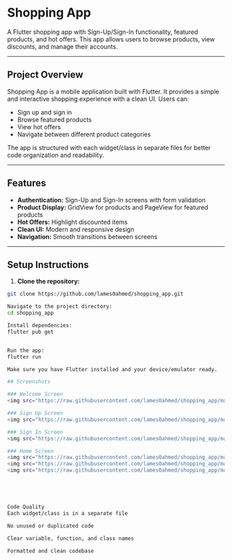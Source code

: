 # Shopping App

A Flutter shopping app with Sign-Up/Sign-In functionality, featured products, and hot offers. This app allows users to browse products, view discounts, and manage their accounts.

---

## Project Overview

Shopping App is a mobile application built with Flutter. It provides a simple and interactive shopping experience with a clean UI. Users can:

- Sign up and sign in
- Browse featured products
- View hot offers
- Navigate between different product categories

The app is structured with each widget/class in separate files for better code organization and readability.

---

## Features

- **Authentication:** Sign-Up and Sign-In screens with form validation
- **Product Display:** GridView for products and PageView for featured products
- **Hot Offers:** Highlight discounted items
- **Clean UI:** Modern and responsive design
- **Navigation:** Smooth transitions between screens

---

## Setup Instructions

1. **Clone the repository:**

```bash
git clone https://github.com/lames0ahmed/shopping_app.git

Navigate to the project directory:
cd shopping_app

Install dependencies:
flutter pub get


Run the app:
flutter run

Make sure you have Flutter installed and your device/emulator ready.

## Screenshots

### Welcome Screen
<img src="https://raw.githubusercontent.com/lames0ahmed/shopping_app/master/assets/screenshots/welcome.png" width="300"/>

### Sign Up Screen
<img src="https://raw.githubusercontent.com/lames0ahmed/shopping_app/master/assets/screenshots/signup.png" width="300"/>

### Sign In Screen
<img src="https://raw.githubusercontent.com/lames0ahmed/shopping_app/master/assets/screenshots/signin.png" width="300"/>

### Home Screen
<img src="https://raw.githubusercontent.com/lames0ahmed/shopping_app/master/assets/screenshots/home1.png" width="300"/>
<img src="https://raw.githubusercontent.com/lames0ahmed/shopping_app/master/assets/screenshots/home2.png" width="300"/>
<img src="https://raw.githubusercontent.com/lames0ahmed/shopping_app/master/assets/screenshots/home3.png" width="300"/>





Code Quality
Each widget/class is in a separate file

No unused or duplicated code

Clear variable, function, and class names

Formatted and clean codebase
